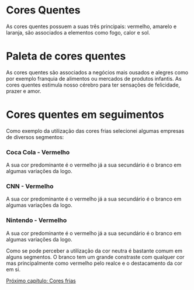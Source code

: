 # Cores Quentes 

As cores quentes possuem a suas três principais: vermelho, amarelo e laranja, são associados a elementos como fogo, calor e sol. 

# Paleta de cores quentes 

As cores quentes são associados a negócios mais ousados e alegres como por exemplo franquia de alimentos ou mercados de produtos infantis. As cores quentes estimula nosso cérebro para ter sensações de felicidade, prazer e amor.

# Cores quentes em seguimentos

Como exemplo da utilização das cores frias selecionei algumas empresas de diversos segmentos: 

### Coca Cola - Vermelho 

A sua cor predominante é o vermelho já a sua secundário é o branco em algumas variações da logo.

### CNN - Vermelho 

A sua cor predominante é o vermelho já a sua secundário é o branco em algumas variações da logo.

### Nintendo - Vermelho

A sua cor predominante é o vermelho já a sua secundário é o branco em algumas variações da logo.

Como se pode perceber a utilização da cor neutra é bastante comum em alguns segmentos. O branco tem um grande constraste com qualquer cor mas principalmente como vermelho pelo realce e o destacamento da cor em si.

[Próximo capítulo: Cores frias](../09-Cores-frias/Cores-frias.md)